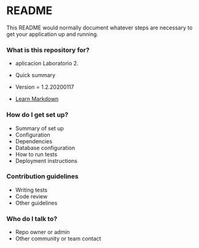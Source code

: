 # README #

This README would normally document whatever steps are necessary to get your application up and running.

### What is this repository for? ###

* aplicacion Laboratorio 2.

* Quick summary
* Version = 1.2.20200117
* [Learn Markdown](https://bitbucket.org/tutorials/markdowndemo)

### How do I get set up? ###

* Summary of set up
* Configuration
* Dependencies
* Database configuration
* How to run tests
* Deployment instructions

### Contribution guidelines ###

* Writing tests
* Code review
* Other guidelines

### Who do I talk to? ###

* Repo owner or admin
* Other community or team contact